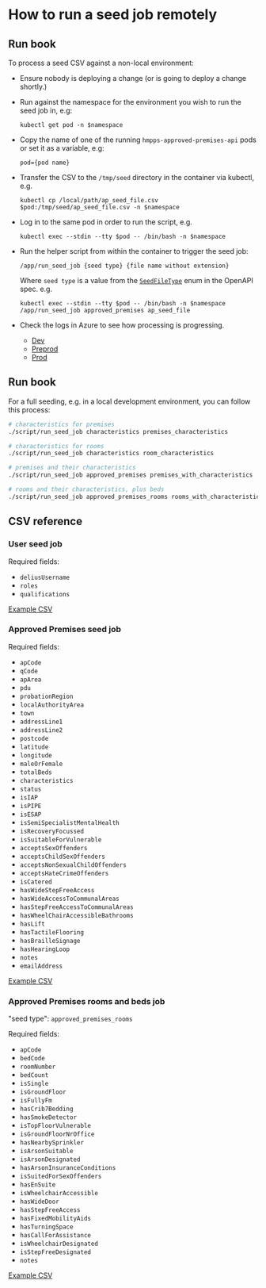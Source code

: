 # How to run a seed job remotely

## Run book

To process a seed CSV against a non-local environment:

- Ensure nobody is deploying a change (or is going to deploy a change shortly.)

- Run against the namespace for the environment you wish to run the seed job in, e.g:
  ```
  kubectl get pod -n $namespace
  ```

- Copy the name of one of the running `hmpps-approved-premises-api` pods or set it as a variable, e.g:
  ```
  pod={pod name}
  ```

- Transfer the CSV to the `/tmp/seed` directory in the container via kubectl, e.g.
  ```
  kubectl cp /local/path/ap_seed_file.csv $pod:/tmp/seed/ap_seed_file.csv -n $namespace
  ```

- Log in to the same pod in order to run the script, e.g. 
  ```
  kubectl exec --stdin --tty $pod -- /bin/bash -n $namespace
  ```

- Run the helper script from within the container to trigger the seed job:
  ```
  /app/run_seed_job {seed type} {file name without extension}
  ```

  Where `seed type` is a value from the [`SeedFileType`](https://github.com/ministryofjustice/hmpps-approved-premises-api/blob/d8dc87aefa0294289a7bcb08048fbd8679b9954c/src/main/resources/static/_shared.yml#L3240) enum in the OpenAPI spec.  e.g.
  ```
  kubectl exec --stdin --tty $pod -- /bin/bash -n $namespace
  /app/run_seed_job approved_premises ap_seed_file
  ```
  
- Check the logs in Azure to see how processing is progressing.
  - [Dev](https://portal.azure.com#@747381f4-e81f-4a43-bf68-ced6a1e14edf/blade/Microsoft_OperationsManagementSuite_Workspace/Logs.ReactView/resourceId/%2Fsubscriptions%2Fc27cfedb-f5e9-45e6-9642-0fad1a5c94e7%2FresourceGroups%2Fnomisapi-t3-rg%2Fproviders%2Fmicrosoft.insights%2Fcomponents%2Fnomisapi-t3/source/LogsBlade.AnalyticsShareLinkToQuery/q/H4sIAAAAAAAAAw3KwQ3CMAwF0DtTRB3AU3BE7GAlX4kB15bttheGh3d%252BFdyRt2%252B7FgKtH1mmd1HsKbYnPWxOxJMVLYuj8pJabTveNO2k179LBw2ZUvyhpe5J7B52YnhAJZHsQgmM7Qf%252BvOMlbQAAAA%253D%253D/timespan/P1D)
  - [Preprod](https://portal.azure.com#@747381f4-e81f-4a43-bf68-ced6a1e14edf/blade/Microsoft_OperationsManagementSuite_Workspace/Logs.ReactView/resourceId/%2Fsubscriptions%2Fa5ddf257-3b21-4ba9-a28c-ab30f751b383%2FresourceGroups%2Fnomisapi-preprod-rg%2Fproviders%2Fmicrosoft.insights%2Fcomponents%2Fnomisapi-preprod/source/LogsBlade.AnalyticsShareLinkToQuery/q/H4sIAAAAAAAAAw3KwQ3CMAwF0DtTRB3AU3BE7GAlX4kB15bttheGh3d%252BFdyRt2%252B7FgKtH1mmd1HsKbYnPWxOxJMVLYuj8pJabTveNO2k179LBw2ZUvyhpe5J7B52YnhAJZHsQgmM7Qf%252BvOMlbQAAAA%253D%253D/timespan/P1D)
  - [Prod](https://portal.azure.com#@747381f4-e81f-4a43-bf68-ced6a1e14edf/blade/Microsoft_OperationsManagementSuite_Workspace/Logs.ReactView/resourceId/%2Fsubscriptions%2Fa5ddf257-3b21-4ba9-a28c-ab30f751b383%2FresourceGroups%2Fnomisapi-prod-rg%2Fproviders%2Fmicrosoft.insights%2Fcomponents%2Fnomisapi-prod/source/LogsBlade.AnalyticsShareLinkToQuery/q/H4sIAAAAAAAAAw3KwQ3CMAwF0DtTRB3AU3BE7GAlX4kB15bttheGh3d%252BFdyRt2%252B7FgKtH1mmd1HsKbYnPWxOxJMVLYuj8pJabTveNO2k179LBw2ZUvyhpe5J7B52YnhAJZHsQgmM7Qf%252BvOMlbQAAAA%253D%253D/timespan/P1D)

## Run book

For a full seeding, e.g. in a local development environment, you can follow this process:

```sh
# characteristics for premises
./script/run_seed_job characteristics premises_characteristics

# characteristics for rooms
./script/run_seed_job characteristics room_characteristics

# premises and their characteristics
./script/run_seed_job approved_premises premises_with_characteristics

# rooms and their characteristics, plus beds
./script/run_seed_job approved_premises_rooms rooms_with_characteristics
```

## CSV reference

### User seed job

Required fields:

- `deliusUsername`
- `roles`
- `qualifications`

[Example CSV](./example_csvs/user_seeding_example.csv)

### Approved Premises seed job

Required fields:

- `apCode`
- `qCode`
- `apArea`
- `pdu`
- `probationRegion`
- `localAuthorityArea`
- `town`
- `addressLine1`
- `addressLine2`
- `postcode`
- `latitude`
- `longitude`
- `maleOrFemale`
- `totalBeds`
- `characteristics`
- `status`
- `isIAP`
- `isPIPE`
- `isESAP`
- `isSemiSpecialistMentalHealth`
- `isRecoveryFocussed`
- `isSuitableForVulnerable`
- `acceptsSexOffenders`
- `acceptsChildSexOffenders`
- `acceptsNonSexualChildOffenders`
- `acceptsHateCrimeOffenders`
- `isCatered`
- `hasWideStepFreeAccess`
- `hasWideAccessToCommunalAreas`
- `hasStepFreeAccessToCommunalAreas`
- `hasWheelChairAccessibleBathrooms`
- `hasLift`
- `hasTactileFlooring`
- `hasBrailleSignage`
- `hasHearingLoop`
- `notes`
- `emailAddress`

[Example CSV](./example_csvs/approved_premises_seeding_example.csv)

### Approved Premises rooms and beds job

"seed type": `approved_premises_rooms`

Required fields:

- `apCode`
- `bedCode`
- `roomNumber`
- `bedCount`
- `isSingle`
- `isGroundFloor`
- `isFullyFm`
- `hasCrib7Bedding`
- `hasSmokeDetector`
- `isTopFloorVulnerable`
- `isGroundFloorNrOffice`
- `hasNearbySprinkler`
- `isArsonSuitable`
- `isArsonDesignated`
- `hasArsonInsuranceConditions`
- `isSuitedForSexOffenders`
- `hasEnSuite`
- `isWheelchairAccessible`
- `hasWideDoor`
- `hasStepFreeAccess`
- `hasFixedMobilityAids`
- `hasTurningSpace`
- `hasCallForAssistance`
- `isWheelchairDesignated`
- `isStepFreeDesignated`
- `notes`
  
[Example CSV](./example_csvs/approved_premises_rooms_seeding_example.csv)